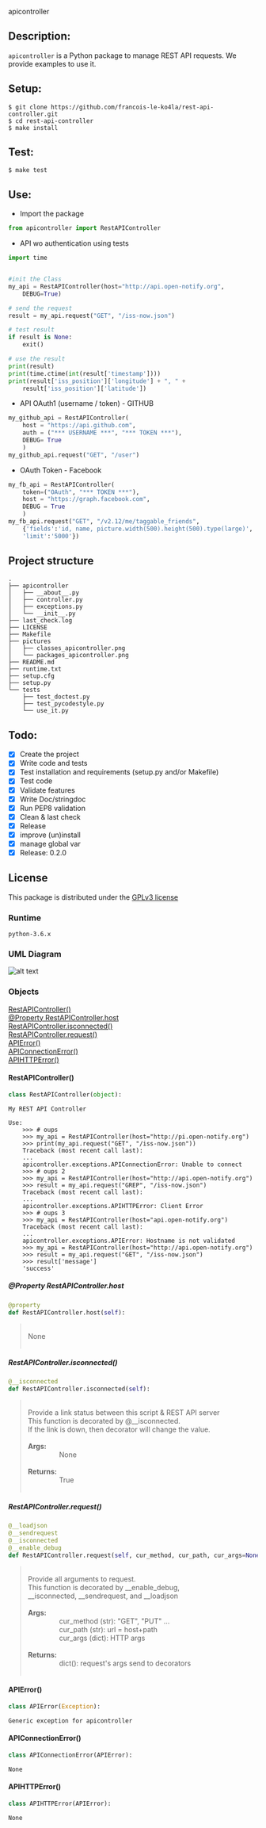 apicontroller
## Description:
`apicontroller` is a Python package to manage REST API requests.
We provide examples to use it.

## Setup:
```shell
$ git clone https://github.com/francois-le-ko4la/rest-api-controller.git
$ cd rest-api-controller
$ make install
```

## Test:
```shell
$ make test
```

## Use:

* Import the package
```python
from apicontroller import RestAPIController
```

* API wo authentication using tests
```python
import time


#init the Class
my_api = RestAPIController(host="http://api.open-notify.org",
    DEBUG=True)

# send the request
result = my_api.request("GET", "/iss-now.json")

# test result
if result is None:
    exit()

# use the result
print(result)
print(time.ctime(int(result['timestamp'])))
print(result['iss_position']['longitude'] + ", " +
    result['iss_position']['latitude'])
```

* API OAuth1 (username / token) - GITHUB
```python
my_github_api = RestAPIController(
    host = "https://api.github.com",
    auth = ("*** USERNAME ***", "*** TOKEN ***"),
    DEBUG= True
    )
my_github_api.request("GET", "/user")
```

* OAuth Token - Facebook
```python
my_fb_api = RestAPIController(
    token=("OAuth", "*** TOKEN ***"),
    host = "https://graph.facebook.com",
    DEBUG = True
    )
my_fb_api.request("GET", "/v2.12/me/taggable_friends",
    {'fields':'id, name, picture.width(500).height(500).type(large)',
    'limit':'5000'})
```

## Project structure

```
.
├── apicontroller
│   ├── __about__.py
│   ├── controller.py
│   ├── exceptions.py
│   └── __init__.py
├── last_check.log
├── LICENSE
├── Makefile
├── pictures
│   ├── classes_apicontroller.png
│   └── packages_apicontroller.png
├── README.md
├── runtime.txt
├── setup.cfg
├── setup.py
└── tests
    ├── test_doctest.py
    ├── test_pycodestyle.py
    └── use_it.py
```

## Todo:

- [X] Create the project
- [X] Write code and tests
- [X] Test installation and requirements (setup.py and/or Makefile)
- [X] Test code
- [X] Validate features
- [X] Write Doc/stringdoc
- [X] Run PEP8 validation
- [X] Clean & last check
- [X] Release
- [X] improve (un)install
- [X] manage global var
- [X] Release: 0.2.0

## License

This package is distributed under the [GPLv3 license](./LICENSE)

### Runtime

```
python-3.6.x

```
### UML Diagram
![alt text](pictures/classes_apicontroller.png)

### Objects
[RestAPIController()](#restapicontroller)<br />
[@Property RestAPIController.host](#property-restapicontrollerhost)<br />
[RestAPIController.isconnected()](#restapicontrollerisconnected)<br />
[RestAPIController.request()](#restapicontrollerrequest)<br />
[APIError()](#apierror)<br />
[APIConnectionError()](#apiconnectionerror)<br />
[APIHTTPError()](#apihttperror)<br />

#### RestAPIController()
```python
class RestAPIController(object):
```

```
My REST API Controller

Use:
    >>> # oups
    >>> my_api = RestAPIController(host="http://pi.open-notify.org")
    >>> print(my_api.request("GET", "/iss-now.json"))
    Traceback (most recent call last):
    ...
    apicontroller.exceptions.APIConnectionError: Unable to connect
    >>> # oups 2
    >>> my_api = RestAPIController(host="http://api.open-notify.org")
    >>> result = my_api.request("GREP", "/iss-now.json")
    Traceback (most recent call last):
    ...
    apicontroller.exceptions.APIHTTPError: Client Error
    >>> # oups 3
    >>> my_api = RestAPIController(host="api.open-notify.org")
    Traceback (most recent call last):
    ...
    apicontroller.exceptions.APIError: Hostname is not validated
    >>> my_api = RestAPIController(host="http://api.open-notify.org")
    >>> result = my_api.request("GET", "/iss-now.json")
    >>> result['message']
    'success'
```

##### @Property RestAPIController.host
```python
@property
def RestAPIController.host(self):
```
> <br />
> None<br />
> <br />
##### RestAPIController.isconnected()
```python
@__isconnected
def RestAPIController.isconnected(self):
```
> <br />
> Provide a link status between this script & REST API server<br />
> This function is decorated by @__isconnected.<br />
> If the link is down, then decorator will change the value.<br />
> <br />
> <b>Args:</b><br />
> &nbsp;&nbsp;&nbsp;&nbsp;&nbsp;&nbsp;&nbsp;&nbsp;&nbsp;&nbsp;&nbsp;&nbsp;&nbsp;&nbsp;&nbsp;  None<br />
> <br />
> <b>Returns:</b><br />
> &nbsp;&nbsp;&nbsp;&nbsp;&nbsp;&nbsp;&nbsp;&nbsp;&nbsp;&nbsp;&nbsp;&nbsp;&nbsp;&nbsp;&nbsp;  True<br />
> <br />
##### RestAPIController.request()
```python
@__loadjson
@__sendrequest
@__isconnected
@__enable_debug
def RestAPIController.request(self, cur_method, cur_path, cur_args=None):
```
> <br />
> Provide all arguments to request.<br />
> This function is decorated by __enable_debug,<br />
> __isconnected, __sendrequest, and __loadjson<br />
> <br />
> <b>Args:</b><br />
> &nbsp;&nbsp;&nbsp;&nbsp;&nbsp;&nbsp;&nbsp;&nbsp;&nbsp;&nbsp;&nbsp;&nbsp;&nbsp;&nbsp;&nbsp;  cur_method (str): "GET", "PUT" ...<br />
> &nbsp;&nbsp;&nbsp;&nbsp;&nbsp;&nbsp;&nbsp;&nbsp;&nbsp;&nbsp;&nbsp;&nbsp;&nbsp;&nbsp;&nbsp;  cur_path (str): url = host+path<br />
> &nbsp;&nbsp;&nbsp;&nbsp;&nbsp;&nbsp;&nbsp;&nbsp;&nbsp;&nbsp;&nbsp;&nbsp;&nbsp;&nbsp;&nbsp;  cur_args (dict): HTTP args<br />
> <br />
> <b>Returns:</b><br />
> &nbsp;&nbsp;&nbsp;&nbsp;&nbsp;&nbsp;&nbsp;&nbsp;&nbsp;&nbsp;&nbsp;&nbsp;&nbsp;&nbsp;&nbsp;  dict(): request's args send to decorators<br />
> <br />
#### APIError()
```python
class APIError(Exception):
```

```
Generic exception for apicontroller
```

#### APIConnectionError()
```python
class APIConnectionError(APIError):
```

```
None
```

#### APIHTTPError()
```python
class APIHTTPError(APIError):
```

```
None
```


